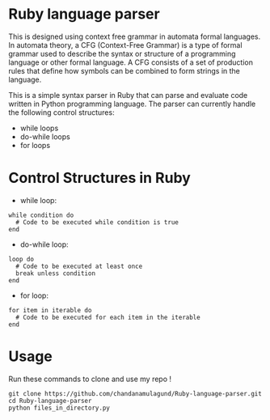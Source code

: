 # Ruby language parser

This is designed using context free grammar in automata formal languages. In automata theory, a CFG (Context-Free Grammar) is a type of formal grammar used to describe the syntax or structure of a programming language or other formal language. A CFG consists of a set of production rules that define how symbols can be combined to form strings in the language.


This is a simple syntax parser in Ruby that can parse and evaluate code written in Python programming language. The parser can currently handle the following control structures:

* while loops
* do-while loops
* for loops

# Control Structures in Ruby 

-  while loop:
```
while condition do
  # Code to be executed while condition is true
end
```

-  do-while loop:
```
loop do
  # Code to be executed at least once
  break unless condition
end
```
-  for loop:

```
for item in iterable do
  # Code to be executed for each item in the iterable
end
``` 

# Usage 

Run these commands to clone and use my repo !

```
git clone https://github.com/chandanamulagund/Ruby-language-parser.git
cd Ruby-language-parser
python files_in_directory.py
```




